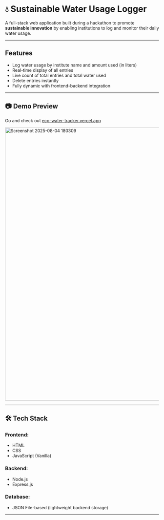 # 💧 Sustainable Water Usage Logger

A full-stack web application built during a hackathon to promote **sustainable innovation** by enabling institutions to log and monitor their daily water usage.

---

##  Features

-  Log water usage by institute name and amount used (in liters)
-  Real-time display of all entries
-  Live count of total entries and total water used
-  Delete entries instantly
-  Fully dynamic with frontend-backend integration

---

## 📷 Demo Preview
Go and check out [eco-water-tracker.vercel.app]([https://vercel.com/mayank-gaurs-projects-81e56b97/eco-water-tracker](https://eco-water-tracker.vercel.app/))

<img width="1897" height="894" alt="Screenshot 2025-08-04 180309" src="https://github.com/user-attachments/assets/221eae12-a2d0-4834-b644-154ec80ca6a9" />


---

## 🛠️ Tech Stack

### Frontend:
- HTML
- CSS
- JavaScript (Vanilla)

### Backend:
- Node.js
- Express.js

### Database:
- JSON File-based (lightweight backend storage)

---


